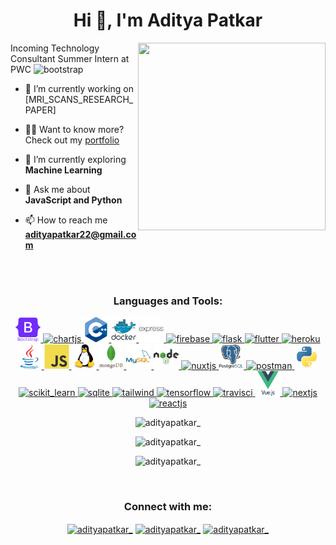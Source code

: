 <h1 align="center">Hi 👋, I'm Aditya Patkar</h1>
<img align="right" width="300" height="300" src="https://camo.githubusercontent.com/b6860107d5fad033d519367771dc48185ae1b0a41ec3d8edd34a53cb001a3d31/68747470733a2f2f6d61676963636f70792e78797a2f6173736574732f696d616765732f6861646465722e676966"/>

<p>Incoming Technology Consultant Summer Intern at PWC <img src="https://149448277.v2.pressablecdn.com/wp-content/uploads/2018/11/PwC.png" alt="bootstrap" width="50" height="50"/></p>

- 🔭 I’m currently working on [MRI_SCANS_RESEARCH_PAPER]

- 👨‍💻 Want to know more? Check out my [portfolio](https://www.adityapatkar.ml)

- 🌱 I’m currently exploring **Machine Learning**

- 💬 Ask me about **JavaScript and Python**

- 📫 How to reach me **adityapatkar22@gmail.com**

<br>
<br>

<h3 align="center">Languages and Tools:</h3>
<p align="center"> 
<a href="https://getbootstrap.com" target="_blank"> 
<img src="https://raw.githubusercontent.com/devicons/devicon/master/icons/bootstrap/bootstrap-plain-wordmark.svg" alt="bootstrap" width="40" height="40"/> </a> <a href="https://www.chartjs.org" target="_blank"> <img src="https://www.chartjs.org/media/logo-title.svg" alt="chartjs" width="40" height="40"/> </a> <a href="https://www.w3schools.com/cpp/" target="_blank"> <img src="https://raw.githubusercontent.com/devicons/devicon/master/icons/cplusplus/cplusplus-original.svg" alt="cplusplus" width="40" height="40"/> </a> <a href="https://www.docker.com/" target="_blank"> <img src="https://raw.githubusercontent.com/devicons/devicon/master/icons/docker/docker-original-wordmark.svg" alt="docker" width="40" height="40"/> </a> <a href="https://expressjs.com" target="_blank"> <img src="https://raw.githubusercontent.com/devicons/devicon/master/icons/express/express-original-wordmark.svg" alt="express" width="40" height="40"/> </a> <a href="https://firebase.google.com/" target="_blank"> <img src="https://www.vectorlogo.zone/logos/firebase/firebase-icon.svg" alt="firebase" width="40" height="40"/> </a> <a href="https://flask.palletsprojects.com/" target="_blank"> <img src="https://www.vectorlogo.zone/logos/pocoo_flask/pocoo_flask-icon.svg" alt="flask" width="40" height="40"/> </a> <a href="https://flutter.dev" target="_blank"> <img src="https://www.vectorlogo.zone/logos/flutterio/flutterio-icon.svg" alt="flutter" width="40" height="40"/> </a><a href="https://heroku.com" target="_blank"> <img src="https://www.vectorlogo.zone/logos/heroku/heroku-icon.svg" alt="heroku" width="40" height="40"/> </a> <a href="https://www.java.com" target="_blank"> <img src="https://raw.githubusercontent.com/devicons/devicon/master/icons/java/java-original.svg" alt="java" width="40" height="40"/> </a> <a href="https://developer.mozilla.org/en-US/docs/Web/JavaScript" target="_blank"> <img src="https://raw.githubusercontent.com/devicons/devicon/master/icons/javascript/javascript-original.svg" alt="javascript" width="40" height="40"/> </a> </a> <a href="https://www.linux.org/" target="_blank"> <img src="https://raw.githubusercontent.com/devicons/devicon/master/icons/linux/linux-original.svg" alt="linux" width="40" height="40"/> </a> <a href="https://www.mongodb.com/" target="_blank"> <img src="https://raw.githubusercontent.com/devicons/devicon/master/icons/mongodb/mongodb-original-wordmark.svg" alt="mongodb" width="40" height="40"/> </a> <a href="https://www.mysql.com/" target="_blank"> <img src="https://raw.githubusercontent.com/devicons/devicon/master/icons/mysql/mysql-original-wordmark.svg" alt="mysql" width="40" height="40"/> </a> <a href="https://nodejs.org" target="_blank"> <img src="https://raw.githubusercontent.com/devicons/devicon/master/icons/nodejs/nodejs-original-wordmark.svg" alt="nodejs" width="40" height="40"/> </a> <a href="https://nuxtjs.org/" target="_blank"> <img src="https://www.vectorlogo.zone/logos/nuxtjs/nuxtjs-icon.svg" alt="nuxtjs" width="40" height="40"/> </a> <a href="https://www.postgresql.org" target="_blank"> <img src="https://raw.githubusercontent.com/devicons/devicon/master/icons/postgresql/postgresql-original-wordmark.svg" alt="postgresql" width="40" height="40"/> </a> <a href="https://postman.com" target="_blank"> <img src="https://www.vectorlogo.zone/logos/getpostman/getpostman-icon.svg" alt="postman" width="40" height="40"/> </a> <a href="https://www.python.org" target="_blank"> <img src="https://raw.githubusercontent.com/devicons/devicon/master/icons/python/python-original.svg" alt="python" width="40" height="40"/> </a> <a href="https://scikit-learn.org/" target="_blank"> <img src="https://upload.wikimedia.org/wikipedia/commons/0/05/Scikit_learn_logo_small.svg" alt="scikit_learn" width="40" height="40"/> </a> <a href="https://www.sqlite.org/" target="_blank"> <img src="https://www.vectorlogo.zone/logos/sqlite/sqlite-icon.svg" alt="sqlite" width="40" height="40"/> </a> <a href="https://tailwindcss.com/" target="_blank"> <img src="https://www.vectorlogo.zone/logos/tailwindcss/tailwindcss-icon.svg" alt="tailwind" width="40" height="40"/> </a> <a href="https://www.tensorflow.org" target="_blank"> <img src="https://www.vectorlogo.zone/logos/tensorflow/tensorflow-icon.svg" alt="tensorflow" width="40" height="40"/> </a> <a href="https://travis-ci.org" target="_blank"> <img src="https://www.vectorlogo.zone/logos/travis-ci/travis-ci-icon.svg" alt="travisci" width="40" height="40"/> </a><a href="https://vuejs.org/" target="_blank"> <img src="https://raw.githubusercontent.com/devicons/devicon/master/icons/vuejs/vuejs-original-wordmark.svg" alt="vuejs" width="40" height="40"/> </a> 
<a href="https://nextjs.org/" target="_blank"> <img src="https://cdn.worldvectorlogo.com/logos/nextjs-3.svg" alt="nextjs" width="40" height="40"/> </a>
<a href="https://reactjs.org/" target="_blank"> <img src="https://upload.wikimedia.org/wikipedia/commons/thumb/a/a7/React-icon.svg/1280px-React-icon.svg.png" alt="reactjs" width="40" height="40"/> </a>
<!-- <a href="https://graphql.org/" target="_blank"> <img src="https://cdn4.iconfinder.com/data/icons/logos-brands-5/24/graphql-512.png" alt="reactjs" width="40" height="40"/> </a> -->
</p>

<p align="center">
   <img src="https://github-readme-stats.vercel.app/api?username=PatkarAditya22&count_private=true&hide=stars&show_icons=true&theme=gotham&include_all_commits=false" alt="adityapatkar_" />
</p>

<p align="center">
    <img src="https://github-readme-streak-stats.herokuapp.com/?user=PatkarAditya22&theme=tokyonight" alt="adityapatkar_" /> 
</p>

<p align="center">
   <img src="https://github-readme-stats.vercel.app/api/top-langs/?username=PatkarAditya22&count_private=true&hide=stars&show_icons=true&theme=gotham&include_all_commits=false" alt="adityapatkar_" />
</p>

<br>

<h3 align="center">Connect with me:</h3>
<p align="center">
<a href="https://www.codechef.com/users/adipatkar_22" target="blank"><img align="center" src="https://cdn.jsdelivr.net/npm/simple-icons@3.0.1/icons/codechef.svg" alt="adityapatkar_" height="30" width="40" /></a>
<a href="https://www.linkedin.com/in/aditya-patkar-b3361719b/" target="blank"><img align="center" src="https://cdn.jsdelivr.net/npm/simple-icons@3.0.1/icons/linkedin.svg" alt="adityapatkar_" height="30" width="40" /></a>
<a href="https://www.hackerrank.com/adityapatkar22" target="blank"><img align="center" src="https://cdn.jsdelivr.net/npm/simple-icons@3.0.1/icons/hackerrank.svg" alt="adityapatkar_" height="30" width="40" /></a>
</p>



<!--
**PatkarAditya22/PatkarAditya22** is a ✨ _special_ ✨ repository because its `README.md` (this file) appears on your GitHub profile.

Here are some ideas to get you started:

- 🔭 I’m currently working on ...
- 🌱 I’m currently learning ...
- 👯 I’m looking to collaborate on ...
- 🤔 I’m looking for help with ...
- 💬 Ask me about ...
- 📫 How to reach me: ...
- 😄 Pronouns: ...
- ⚡ Fun fact: ...
-->
